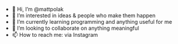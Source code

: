 - 👋 Hi, I’m @mattpolak
- 👀 I’m interested in ideas & people who make them happen
- 🌱 I’m currently learning programming and anything useful for me
- 💞️ I’m looking to collaborate on anything meaningful
- 📫 How to reach me: via Instagram
